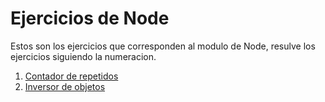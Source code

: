 
# Ejercicios de Node

Estos son los ejercicios que corresponden al modulo de Node, resulve los ejercicios siguiendo la numeracion.

1. [Contador de repetidos](./1)
2. [Inversor de objetos](./2)
